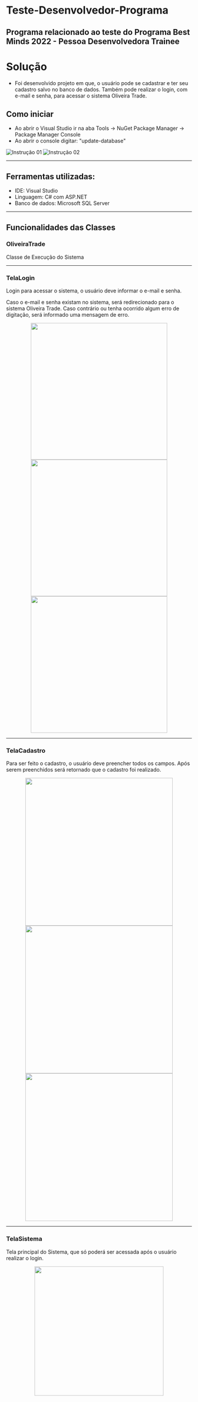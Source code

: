 # Teste-Desenvolvedor-Programa
Programa relacionado ao teste do Programa Best Minds 2022 - Pessoa Desenvolvedora Trainee
---------------------------------------------------------------------------------------------------------------------------------------------------- 

# Solução
- Foi desenvolvido projeto em que, o usuário pode se cadastrar e ter seu cadastro salvo no banco de dados. Também pode realizar o login, com e-mail e senha, para acessar o sistema Oliveira Trade.

## Como iniciar
- Ao abrir o Visual Studio ir na aba Tools -> NuGet Package Manager -> Package Manager Console
- Ao abrir o console digitar: "update-database"

![Instrução 01](imgs/instrucao_1.png)
![Instrução 02](imgs/instrucao_2.png)

---------------------------------------------------------------------------------------------------------------------------------------------------- 

## Ferramentas utilizadas:
- IDE: Visual Studio
- Linguagem: C# com ASP.NET
- Banco de dados: Microsoft SQL Server

---------------------------------------------------------------------------------------------------------------------------------------------------- 

<h2>Funcionalidades das Classes</h2>

<h3>OliveiraTrade</h3>
<p>Classe de Execução do Sistema</p>
<hr>

<h3>TelaLogin</h3>
<p>Login para acessar o sistema, o usuário deve informar o e-mail e senha.</p>
<p>Caso o e-mail e senha existam no sistema, será redirecionado para o sistema Oliveira Trade. Caso contrário ou tenha ocorrido algum erro de digitação, será informado uma mensagem de erro.</p>
<p align="center">
    <img width="370" src="imgs/read_me/TelaLogin.png">
    <img width="370" src="imgs/read_me/TelaLogin_sucesso.png">
    <img width="370" src="imgs/read_me/TelaLogin_erro.png">
</p>  
<hr>

<h3>TelaCadastro</h3>
<p>Para ser feito o cadastro, o usuário deve preencher todos os campos. Após serem preenchidos será retornado que o cadastro foi realizado.</p>
<p align="center">
    <img width="400" src="imgs/read_me/TelaCadastro.png">
    <img width="400" src="imgs/read_me/TelaCadastro_sucesso.png">
    <img width="400" src="imgs/read_me/TelaCadastro_erro.png">
</p>  
<hr>

<h3>TelaSistema</h3>
<p>Tela principal do Sistema, que só poderá ser acessada após o usuário realizar o login.</p>
<p align="center">
    <img width="350" src="imgs/read_me/TelaSistema.png">
</p> 
